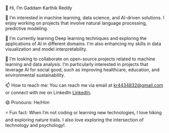 👋 Hi, I’m Gaddam Karthik Reddy

👀 I’m interested in machine learning, data science, and AI-driven solutions. I enjoy working on projects that involve natural language processing, predictive modeling.

🌱 I’m currently learning Deep learning techniques and exploring the applications of AI in different domains. I'm also enhancing my skills in data visualization and model interpretability.

💞️ I’m looking to collaborate on open-source projects related to machine learning and data analysis. I’m particularly interested in projects that leverage AI for social good, such as improving healthcare, education, and environmental sustainability.

📫 How to reach me: You can reach me via email at kr4434832@gmail.com or connect with me on LinkedIn [LinkedIn](www.linkedin.com/in/gaddam-karthik-reddy-587456253).

😄 Pronouns: He/Him

⚡ Fun fact: When I’m not coding or learning new technologies, I love hiking and exploring nature trails. I also love exploring the intersection of technology and psychology!.

